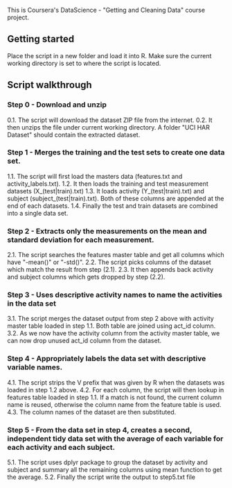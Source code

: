 This is Coursera's DataScience - "Getting and Cleaning Data" course project.

## Getting started
Place the script in a new folder and load it into R. Make sure the current working directory is set to where the script is located.

## Script walkthrough

### Step 0 - Download and unzip
0.1. The script will download the dataset ZIP file from the internet.
0.2. It then unzips the file under current working directory. A folder "UCI HAR Dataset" should contain the extracted dataset.

### Step 1 - Merges the training and the test sets to create one data set.
1.1. The script will first load the masters data (features.txt and activity_labels.txt).
1.2. It then loads the training and test measurement datasets (X_(test|train).txt)
1.3. It loads activity (Y_(test|train).txt) and subject (subject_(test|train).txt). Both of these columns are appended at the end of each datasets.
1.4. Finally the test and train datasets are combined into a single data set.

### Step 2 - Extracts only the measurements on the mean and standard deviation for each measurement. 
2.1. The script searches the features master table and get all columns which have "-mean()" or "-std()".
2.2. The script picks columns of the dataset which match the result from step (2.1).
2.3. It then appends back activity and subject columns which gets dropped by step (2.2).

### Step 3 - Uses descriptive activity names to name the activities in the data set
3.1. The script merges the dataset output from step 2 above with activity master table loaded in step 1.1. Both table are joined using act_id column.
3.2. As we now have the activity column from the activity master table, we can now drop unused act_id column from the dataset.

### Step 4 - Appropriately labels the data set with descriptive variable names. 
4.1. The script strips the V prefix that was given by R when the datasets was loaded in step 1.2 above.
4.2. For each column, the script will then lookup in features table loaded in step 1.1. If a match is not found, the current column name is reused, otherwise the column name from the feature table is used.
4.3. The column names of the dataset are then substituted.

### Step 5 - From the data set in step 4, creates a second, independent tidy data set with the average of each variable for each activity and each subject.
5.1. The script uses dplyr package to group the dataset by activity and subject and summary all the remaining columns using mean function to get the average.
5.2. Finally the script write the output to step5.txt file

